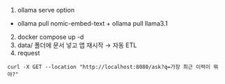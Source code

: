 1. ollama serve option
* ollama pull nomic-embed-text + ollama pull llama3.1
2. docker compose up -d
3. data/ 폴더에 문서 넣고 앱 재시작 → 자동 ETL
4. request
```shell
curl -X GET --location "http://localhost:8080/ask?q=가장 최근 이력이 뭐야?"
```
